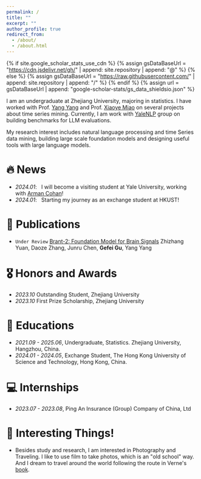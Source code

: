 ```yaml
---
permalink: /
title: ""
excerpt: ""
author_profile: true
redirect_from: 
  - /about/
  - /about.html
---
```


{% if site.google_scholar_stats_use_cdn %}
{% assign gsDataBaseUrl = "https://cdn.jsdelivr.net/gh/" | append: site.repository | append: "@" %}
{% else %}
{% assign gsDataBaseUrl = "https://raw.githubusercontent.com/" | append: site.repository | append: "/" %}
{% endif %}
{% assign url = gsDataBaseUrl | append: "google-scholar-stats/gs_data_shieldsio.json" %}

<span class='anchor' id='about-me'></span>

I am an undergraduate at Zhejiang University, majoring in statistics. I have worked with Prof. [Yang Yang](http://yangy.org/) and Prof. [Xiaoye Miao](https://person.zju.edu.cn/en/miaoxy_en#0) on several projects about time series mining. Currently, I am work with [YaleNLP](https://yale-nlp.github.io/) group on building benchmarks for LLM evaluations. 

My research interest includes natural language processing and time Series data mining, building large scale foundation models and designing useful tools with large language models.

# 🔥 News
- *2024.01*: &nbsp; I will become a visiting student at Yale University, working with [Arman Cohan](https://armancohan.com/)!
- *2024.01*: &nbsp; Starting my journey as an exchange student at HKUST!

# 📝 Publications
<!-- simple paper -->
- `Under Review` [Brant-2: Foundation Model for Brain Signals](https://arxiv.org/abs/2402.10251)
    Zhizhang Yuan, Daoze Zhang, Junru Chen, **Gefei Gu**, Yang Yang

# 🎖 Honors and Awards
- *2023.10* Outstanding Student, Zhejiang University
- *2023.10* First Prize Scholarship, Zhejiang University

# 📖 Educations
- *2021.09 - 2025.06*, Undergraduate, Statistics. Zhejiang University, Hangzhou, China.
- *2024.01 - 2024.05*, Exchange Student, The Hong Kong University of Science and Technology, Hong Kong, China.


# 💻 Internships
- *2023.07 - 2023.08*, Ping An Insurance (Group) Company of China, Ltd

# 🎹 Interesting Things!
- Besides study and research, I am interested in Photography and Traveling. I like to use film to take photos, which is an "old school" way. And I dream to travel around the world following the route in Verne's [book](https://images.app.goo.gl/mKQxSwwmPfF4N3RT6).
